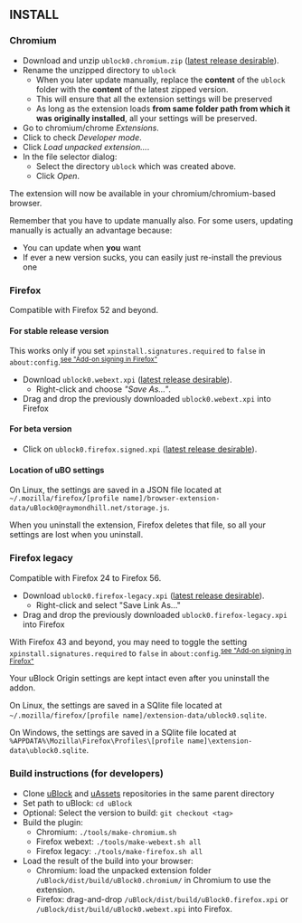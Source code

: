 ## INSTALL

### Chromium

- Download and unzip `ublock0.chromium.zip` ([latest release desirable](https://github.com/gorhill/uBlock/releases)).
- Rename the unzipped directory to `ublock`
    - When you later update manually, replace the **content** of the `ublock` folder with the **content** of the latest zipped version.
    - This will ensure that all the extension settings will be preserved
    - As long as the extension loads **from same folder path from which it was originally installed**, all your settings will be preserved.
- Go to chromium/chrome *Extensions*.
- Click to check *Developer mode*.
- Click *Load unpacked extension...*.
- In the file selector dialog:
    - Select the directory `ublock` which was created above.
    - Click *Open*.

The extension will now be available in your chromium/chromium-based browser.

Remember that you have to update manually also. For some users, updating manually is actually an advantage because:
- You can update when **you** want
- If ever a new version sucks, you can easily just re-install the previous one

### Firefox

Compatible with Firefox 52 and beyond. 

#### For stable release version

This works only if you set `xpinstall.signatures.required` to `false` in `about:config`.<sup>[see "Add-on signing in Firefox"](https://support.mozilla.org/en-US/kb/add-on-signing-in-firefox)</sup>

- Download `ublock0.webext.xpi` ([latest release desirable](https://github.com/gorhill/uBlock/releases)).
    - Right-click and choose _"Save As..."_.
- Drag and drop the previously downloaded `ublock0.webext.xpi` into Firefox

#### For beta version

- Click on `ublock0.firefox.signed.xpi` ([latest release desirable](https://github.com/gorhill/uBlock/releases)).

#### Location of uBO settings

On Linux, the settings are saved in a JSON file located at `~/.mozilla/firefox/[profile name]/browser-extension-data/uBlock0@raymondhill.net/storage.js`.

When you uninstall the extension, Firefox deletes that file, so all your settings are lost when you uninstall.

### Firefox legacy

Compatible with Firefox 24 to Firefox 56.

- Download `ublock0.firefox-legacy.xpi` ([latest release desirable](https://github.com/gorhill/uBlock/releases)).
    - Right-click and select "Save Link As..."
- Drag and drop the previously downloaded `ublock0.firefox-legacy.xpi` into Firefox

With Firefox 43 and beyond, you may need to toggle the setting `xpinstall.signatures.required` to `false` in `about:config`.<sup>[see "Add-on signing in Firefox"](https://support.mozilla.org/en-US/kb/add-on-signing-in-firefox)</sup>

Your uBlock Origin settings are kept intact even after you uninstall the addon.

On Linux, the settings are saved in a SQlite file located at `~/.mozilla/firefox/[profile name]/extension-data/ublock0.sqlite`.

On Windows, the settings are saved in a SQlite file located at `%APPDATA%\Mozilla\Firefox\Profiles\[profile name]\extension-data\ublock0.sqlite`.

### Build instructions (for developers)

- Clone [uBlock](https://github.com/gorhill/uBlock) and [uAssets](https://github.com/uBlockOrigin/uAssets) repositories in the same parent directory
- Set path to uBlock: `cd uBlock`
- Optional: Select the version to build: `git checkout <tag>`
- Build the plugin:
    - Chromium: `./tools/make-chromium.sh`
    - Firefox webext: `./tools/make-webext.sh all`
    - Firefox legacy: `./tools/make-firefox.sh all`
- Load the result of the build into your browser:
    - Chromium: load the unpacked extension folder `/uBlock/dist/build/uBlock0.chromium/` in Chromium to use the extension.
    - Firefox: drag-and-drop `/uBlock/dist/build/uBlock0.firefox.xpi` or `/uBlock/dist/build/uBlock0.webext.xpi` into Firefox.
   
